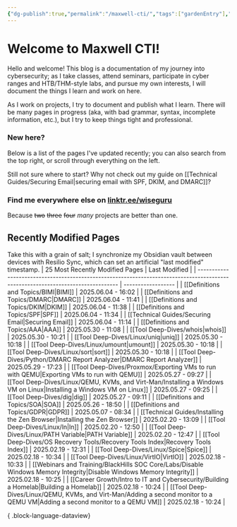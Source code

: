 ```yaml
---
{"dg-publish":true,"permalink":"/maxwell-cti/","tags":["gardenEntry"],"noteIcon":""}
---
```


# Welcome to Maxwell CTI!

Hello and welcome! This blog is a documentation of my journey into cybersecurity; as I take classes, attend seminars, participate in cyber ranges and HTB/THM-style labs, and pursue my own interests, I will document the things I learn and work on here. 

As I work on projects, I try to document and publish what I learn. There will be many pages in progress (aka, with bad grammar, syntax, incomplete information, etc.), but I try to keep things tight and professional.

### New here?
Below is a list of the pages I've updated recently; you can also search from the top right, or scroll through everything on the left.

Still not sure where to start? Why not check out my guide on [[Technical Guides/Securing Email\|securing email with SPF, DKIM, and DMARC]]?


### Find me everywhere else on [linktr.ee/wiseguru](https://linktr.ee/wiseguru)
Because ~~two~~ ~~three~~ ~~four~~ *many* projects are better than one.


## Recently Modified Pages
Take this with a grain of salt; I synchronize my Obsidian vault between devices with Resilio Sync, which can set an artificial "last modified" timestamp.
| 25 Most Recently Modified Pages                                                                                                  | Last Modified      |
| -------------------------------------------------------------------------------------------------------------------------------- | ------------------ |
| [[Definitions and Topics/BIMI\|BIMI]]                                                                                         | 2025.06.04 - 16:02 |
| [[Definitions and Topics/DMARC\|DMARC]]                                                                                       | 2025.06.04 - 11:41 |
| [[Definitions and Topics/DKIM\|DKIM]]                                                                                         | 2025.06.04 - 11:38 |
| [[Definitions and Topics/SPF\|SPF]]                                                                                           | 2025.06.04 - 11:34 |
| [[Technical Guides/Securing Email\|Securing Email]]                                                                           | 2025.06.04 - 11:14 |
| [[Definitions and Topics/AAA\|AAA]]                                                                                           | 2025.05.30 - 11:08 |
| [[Tool Deep-Dives/whois\|whois]]                                                                                              | 2025.05.30 - 10:21 |
| [[Tool Deep-Dives/Linux/uniq\|uniq]]                                                                                          | 2025.05.30 - 10:18 |
| [[Tool Deep-Dives/Linux/umount\|umount]]                                                                                      | 2025.05.30 - 10:18 |
| [[Tool Deep-Dives/Linux/sort\|sort]]                                                                                          | 2025.05.30 - 10:18 |
| [[Tool Deep-Dives/Python/DMARC Report Analyzer\|DMARC Report Analyzer]]                                                       | 2025.05.29 - 17:23 |
| [[Tool Deep-Dives/Proxmox/Exporting VMs to run with QEMU\|Exporting VMs to run with QEMU]]                                    | 2025.05.27 - 09:27 |
| [[Tool Deep-Dives/Linux/QEMU, KVMs, and Virt-Man/Installing a Windows VM on Linux\|Installing a Windows VM on Linux]]         | 2025.05.27 - 09:25 |
| [[Tool Deep-Dives/dig\|dig]]                                                                                                  | 2025.05.27 - 09:11 |
| [[Definitions and Topics/SOA\|SOA]]                                                                                           | 2025.05.26 - 18:50 |
| [[Definitions and Topics/GDPR\|GDPR]]                                                                                         | 2025.05.07 - 08:34 |
| [[Technical Guides/Installing the Zen Browser\|Installing the Zen Browser]]                                                   | 2025.02.20 - 13:09 |
| [[Tool Deep-Dives/Linux/ln\|ln]]                                                                                              | 2025.02.20 - 12:50 |
| [[Tool Deep-Dives/Linux/PATH Variable\|PATH Variable]]                                                                        | 2025.02.20 - 12:47 |
| [[Tool Deep-Dives/OS Recovery Tools/Recovery Tools Index\|Recovery Tools Index]]                                              | 2025.02.19 - 12:31 |
| [[Tool Deep-Dives/Linux/Spice\|Spice]]                                                                                        | 2025.02.18 - 10:34 |
| [[Tool Deep-Dives/Linux/VirtIO\|VirtIO]]                                                                                      | 2025.02.18 - 10:33 |
| [[Webinars and Training/BlackHills SOC Core/Labs/Disable Windows Memory Integrity\|Disable Windows Memory Integrity]]         | 2025.02.18 - 10:25 |
| [[Career Growth/Intro to IT and Cybersecurity/Building a Homelab\|Building a Homelab]]                                        | 2025.02.18 - 10:24 |
| [[Tool Deep-Dives/Linux/QEMU, KVMs, and Virt-Man/Adding a second monitor to a QEMU VM\|Adding a second monitor to a QEMU VM]] | 2025.02.18 - 10:24 |

{ .block-language-dataview}